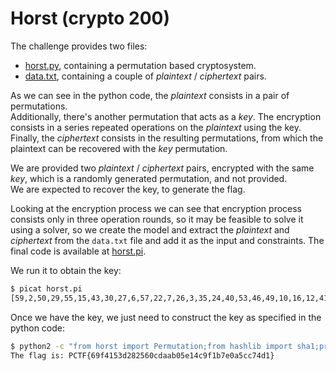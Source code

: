 # Horst (crypto 200)

The challenge provides two files:

- [horst.py](horst.py), containing a permutation based cryptosystem.
- [data.txt](data.txt), containing a couple of _plaintext_ / _ciphertext_ pairs.

As we can see in the python code, the _plaintext_ consists in a pair of permutations.  
Additionally, there's another permutation that acts as a _key_.
The encryption consists in a series repeated operations on the _plaintext_ using the key.
Finally, the _ciphertext_ consists in the resulting permutations,
from which the plaintext can be recovered with the _key_ permutation.

We are provided two _plaintext_ / _ciphertext_ pairs, encrypted with the same _key_,
which is a randomly generated permutation, and not provided.  
We are expected to recover the key, to generate the flag.

Looking at the encryption process we can see that encryption process consists only in three operation rounds,
so it may be feasible to solve it using a solver,
so we create the model and extract the _plaintext_ and _ciphertext_ from the `data.txt` file and add it as the input and constraints.
The final code is available at [horst.pi](horst.pi).

We run it to obtain the key:

```sh
$ picat horst.pi
[59,2,50,29,55,15,43,30,27,6,57,22,7,26,3,35,24,40,53,46,49,10,16,12,41,47,60,11,51,58,4,1,56,28,52,19,39,9,33,36,37,63,14,0,61,13,25,17,8,54,44,34,18,23,48,62,32,42,20,45,31,5,38,21]
```

Once we have the key, we just need to construct the key as specified in the python code:

```sh
$ python2 -c "from horst import Permutation;from hashlib import sha1;print 'The flag is: PCTF{%s}' % sha1(str(Permutation([59,2,50,29,55,15,43,30,27,6,57,22,7,26,3,35,24,40,53,46,49,10,16,12,41,47,60,11,51,58,4,1,56,28,52,19,39,9,33,36,37,63,14,0,61,13,25,17,8,54,44,34,18,23,48,62,32,42,20,45,31,5,38,21]))).hexdigest()";
The flag is: PCTF{69f4153d282560cdaab05e14c9f1b7e0a5cc74d1}
```
